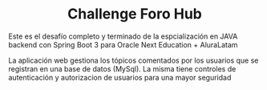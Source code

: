 <h1 align="center">Challenge Foro Hub</h1>
<p>Este es el desafío completo y terminado de la espcialización en JAVA backend con Spring Boot 3 para Oracle Next Education + AluraLatam</p>
<p>La aplicación web gestiona los tópicos comentados por los usuarios que se registran en una base de datos (MySql). La misma tiene controles de autenticación y autorizacion de usuarios para una mayor seguridad</p>

